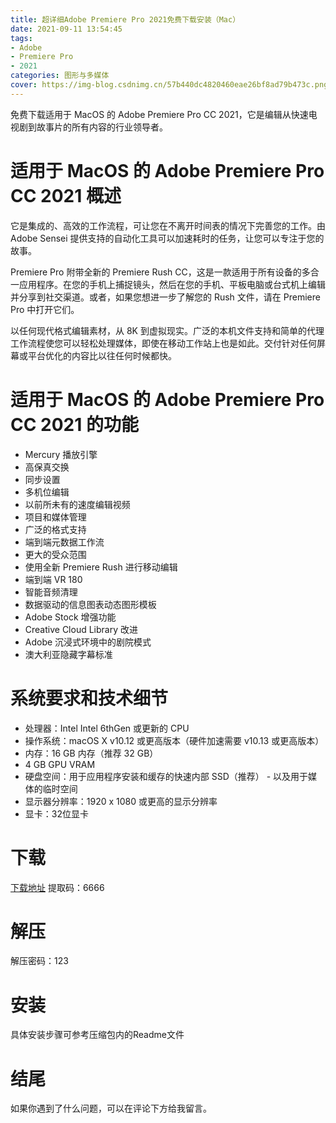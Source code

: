 ```yaml
---
title: 超详细Adobe Premiere Pro 2021免费下载安装（Mac）
date: 2021-09-11 13:54:45
tags: 
- Adobe
- Premiere Pro
- 2021
categories: 图形与多媒体
cover: https://img-blog.csdnimg.cn/57b440dc4820460eae26bf8ad79b473c.png
---
```


免费下载适用于 MacOS 的 Adob​​e Premiere Pro CC 2021，它是编辑从快速电视剧到故事片的所有内容的行业领导者。

# 适用于 MacOS 的 Adob​​e Premiere Pro CC 2021 概述
它是集成的、高效的工作流程，可让您在不离开时间表的情况下完善您的工作。由 Adob​​e Sensei 提供支持的自动化工具可以加速耗时的任务，让您可以专注于您的故事。

Premiere Pro 附带全新的 Premiere Rush CC，这是一款适用于所有设备的多合一应用程序。在您的手机上捕捉镜头，然后在您的手机、平板电脑或台式机上编辑并分享到社交渠道。或者，如果您想进一步了解您的 Rush 文件，请在 Premiere Pro 中打开它们。

以任何现代格式编辑素材，从 8K 到虚拟现实。广泛的本机文件支持和简单的代理工作流程使您可以轻松处理媒体，即使在移动工作站上也是如此。交付针对任何屏幕或平台优化的内容比以往任何时候都快。

# 适用于 MacOS 的 Adob​​e Premiere Pro CC 2021 的功能
- Mercury 播放引擎
- 高保真交换
- 同步设置
- 多机位编辑
- 以前所未有的速度编辑视频
- 项目和媒体管理
- 广泛的格式支持
- 端到端元数据工作流
- 更大的受众范围
- 使用全新 Premiere Rush 进行移动编辑
- 端到端 VR 180
- 智能音频清理
- 数据驱动的信息图表动态图形模板
- Adobe Stock 增强功能
- Creative Cloud Library 改进
- Adobe 沉浸式环境中的剧院模式
- 澳大利亚隐藏字幕标准

# 系统要求和技术细节
- 处理器：Intel Intel 6thGen 或更新的 CPU
- 操作系统：macOS X v10.12 或更高版本（硬件加速需要 v10.13 或更高版本）
- 内存：16 GB 内存（推荐 32 GB）
- 4 GB GPU VRAM
- 硬盘空间：用于应用程序安装和缓存的快速内部 SSD（推荐） - 以及用于媒体的临时空间
- 显示器分辨率：1920 x 1080 或更高的显示分辨率
- 显卡：32位显卡

# 下载
[下载地址](https://pan.baidu.com/s/1qNr_vwA1KsdmZYdwufBqLQ)
提取码：6666

# 解压
解压密码：123

# 安装
具体安装步骤可参考压缩包内的Readme文件

# 结尾
如果你遇到了什么问题，可以在评论下方给我留言。
